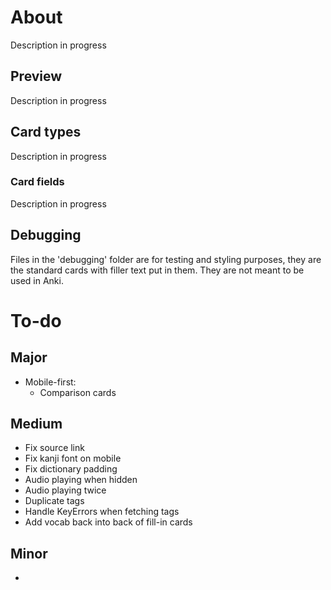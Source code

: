 # About
Description in progress

## Preview
Description in progress

## Card types
Description in progress
### Card fields
Description in progress

## Debugging
Files in the 'debugging' folder are for testing and styling purposes, they are the standard cards with filler text put in them. They are not meant to be used in Anki.

# To-do
## Major
- Mobile-first:
    - Comparison cards

## Medium
- Fix source link
- Fix kanji font on mobile
- Fix dictionary padding
- Audio playing when hidden
- Audio playing twice
- Duplicate tags
- Handle KeyErrors when fetching tags
- Add vocab back into back of fill-in cards

## Minor
- 